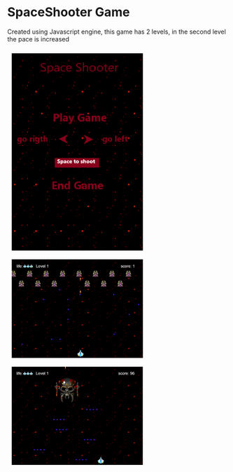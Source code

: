 # SpaceShooter Game

Created using Javascript engine, this game has 2 levels, in the second level the pace is increased

<img src="./assets/images/main.png" align="left" width="300" hspace="10" vspace="10" title="Intro Screen">
<img src="./assets/images/Level 1.png" align="left" width="300" hspace="10" vspace="10" title="Level 1">
<img src="./assets/images/Boss level.png" align="left" width="300" hspace="10" vspace="10" title="Boss">
